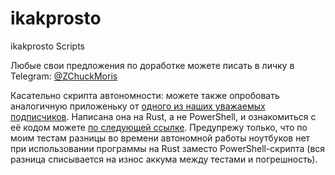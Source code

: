 # ikakprosto
ikakprosto Scripts

Любые свои предложения по доработке можете писать в личку в Telegram: [@ZChuckMoris](https://t.me/ZChuckMoris)

Касательно скрипта автономности: можете также опробовать аналогичную приложеньку от [одного из наших уважаемых подписчиков](https://github.com/iKakProsto2/). Написана она на Rust, а не PowerShell, и ознакомиться с её кодом можете [по следующей ссылке](https://github.com/iKakProsto2/battery_charge_log). Предупрежу только, что по моим тестам разницы во времени автономной работы ноутбуков нет при использовании программы на Rust заместо PowerShell-скрипта (вся разница списывается на износ аккума между тестами и погрешность).
